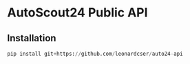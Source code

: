 # AutoScout24 Public API

## Installation

```python
pip install git+https://github.com/leonardcser/auto24-api
```
